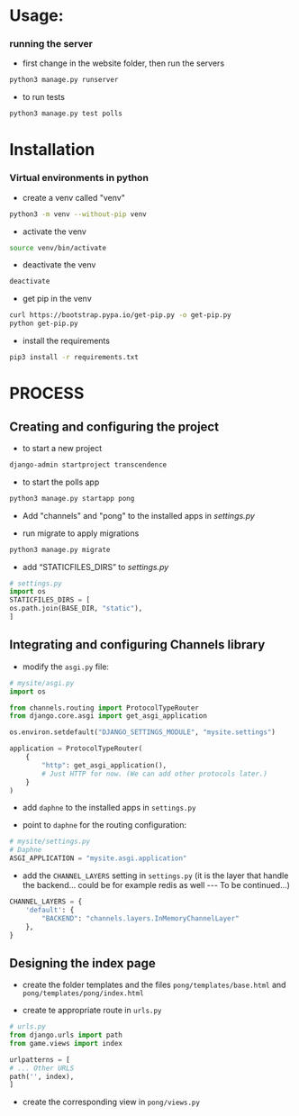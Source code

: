 # Usage:
### running the server

* first change in the website folder, then run the servers
```bash
python3 manage.py runserver
```
* to run tests
```bash
python3 manage.py test polls
```

# Installation

### Virtual environments in python
* create a venv called "venv"
```bash
python3 -m venv --without-pip venv
```
* activate the venv
```bash
source venv/bin/activate
```
* deactivate the venv
```bash
deactivate
```
* get pip in the venv
```bash
curl https://bootstrap.pypa.io/get-pip.py -o get-pip.py
python get-pip.py
```
* install the requirements
```bash
pip3 install -r requirements.txt
```

# PROCESS

## Creating and configuring the project

* to start a new project
```bash
django-admin startproject transcendence
```
* to start the polls app
```bash
python3 manage.py startapp pong
```
* Add "channels" and "pong" to the installed apps in *settings.py*

* run migrate to apply migrations
```python
python3 manage.py migrate
```
* add  “STATICFILES_DIRS” to *settings.py*
```python
# settings.py
import os
STATICFILES_DIRS = [
os.path.join(BASE_DIR, "static"),
]
```
## Integrating and configuring Channels library

* modify the `asgi.py` file:
```python
# mysite/asgi.py
import os

from channels.routing import ProtocolTypeRouter
from django.core.asgi import get_asgi_application

os.environ.setdefault("DJANGO_SETTINGS_MODULE", "mysite.settings")

application = ProtocolTypeRouter(
    {
        "http": get_asgi_application(),
        # Just HTTP for now. (We can add other protocols later.)
    }
)
```
* add `daphne` to the installed apps in `settings.py`

* point to `daphne` for the routing configuration:
```python
# mysite/settings.py
# Daphne
ASGI_APPLICATION = "mysite.asgi.application"
```
* add the `CHANNEL_LAYERS` setting in `settings.py` (it is the layer that handle the backend... could be for example redis as well --- To be continued...)
```python
CHANNEL_LAYERS = {
    'default': {
        "BACKEND": "channels.layers.InMemoryChannelLayer"
    },
}
```
## Designing the index page

* create the folder templates and the files `pong/templates/base.html` and `pong/templates/pong/index.html`

* create te appropriate route in `urls.py`
```python
# urls.py
from django.urls import path
from game.views import index

urlpatterns = [
# ... Other URLS
path('', index),
]
```



* create the corresponding view in `pong/views.py`






